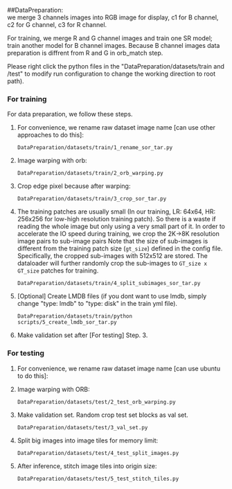 ##DataPreparation: <br> 
we merge 3 channels images into RGB image for display, c1 for B channel, c2 for G channel, c3 for R channel.<br>

For training, we merge R and G channel images and train one SR model; train another model for B channel images.
Because B channel images data preparation is diffrent from R and G in orb_match step. <br>

 Please right click the python files in the "DataPreparation/datasets/train and /test" to modify run configuration to change the working direction to root path).

### For training

For data preparation, we follow these steps.
1. For convenience, we rename raw dataset image name [can use other approaches to do this]:
    ```
    DataPreparation/datasets/train/1_rename_sor_tar.py
    ```
   
2. Image warping with orb:
    ```
    DataPreparation/datasets/train/2_orb_warping.py
    ```

3. Crop edge pixel because after warping:
    ```
    DataPreparation/datasets/train/3_crop_sor_tar.py
    ```


4. The training patches are usually small (In our training, LR: 64x64, HR: 256x256 for low-high resolution training patch). So there is a waste if reading the whole image but only using a very small part of it. In order to accelerate the IO speed during training, we crop the 2K->8K resolution image pairs to sub-image pairs 
Note that the size of sub-images is different from the training patch size (`gt_size`) defined in the config file. Specifically, the cropped sub-images with 512x512 are stored. The dataloader will further randomly crop the sub-images to `GT_size x GT_size` patches for training. <br/>
    
    ```
    DataPreparation/datasets/train/4_split_subimages_sor_tar.py
    ```

5. [Optional] Create LMDB files (if you dont want to use lmdb, simply change "type: lmdb" to "type: disk" in the train yml file). 
   ```
   DataPreparation/datasets/train/python scripts/5_create_lmdb_sor_tar.py
   ```

6. Make validation set after [For testing] Step. 3.


### For testing
1. For convenience, we rename raw dataset image name [can use ubuntu to do this]:
   
2. Image warping with ORB:
    ```
    DataPreparation/datasets/test/2_test_orb_warping.py
    ```

3. Make validation set. Random crop test set blocks as val set.
    ```
    DataPreparation/datasets/test/3_val_set.py
    ```

4. Split big images into image tiles for memory limit: 
    ```
   DataPreparation/datasets/test/4_test_split_images.py
   ```
   
5. After inference, stitch image tiles into origin size: 
    ```
    DataPreparation/datasets/test/5_test_stitch_tiles.py
    ```
